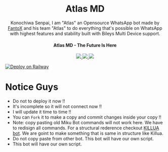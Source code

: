 

<h1 align="center"> Atlas MD
</h1>

<p align="center"> 
  Konochiwa Senpai, I am "Atlas" an Opensource WhatsApp bot made by <a href="https://github.com/FantoX001">FantoX</a> and his team "Atlas" to do everything that's possible on WhatsApp with highest features and stability built with Bileys Multi Device support.

<h4 align="center"> Atlas MD - The Future Is Here
</h4>

<p align="center">
  <a href="https://github.com/FantoX001/Atlas-MD/fork">
    <img src="https://img.shields.io/github/forks/FantoX001/Atlas-MD?label=Fork&style=social">
    
    
  <a href="https://github.com/FantoX001/Atlas-MD/stargazers">
    <img src="https://img.shields.io/github/stars/FantoX001/Atlas-MD?style=social">
  </a>


<a href="https://github.com/FantoX001">
    <img src="https://visitor-badge.glitch.me/badge?page_id=https://github.com/FantoX001/Atlas-MD.visitor-badge&left_text=Total%20Repo%20Visitors">
  </a>
  
  

[![Deploy on Railway](https://railway.app/button.svg)](https://railway.app/new/template/C_B2P7)

# Notice Guys

- Do not to deploy it now !!
- It's incomplete so it will not connect now !!
- I will update it time to time !!
- You can `Fork` it to make a copy and commit changes inside your copy !!
- Note: copy pasting old Miku Bot commands will not work here. We have to redisign all commands. For a structural rederence checkout [KILLUA bot](https://github.com/zhwzein/Killua-Zoldyck). We are goint to make something that is same in structure like Killua.
- Do not copy paste from other bot. This bot will have our own script.
- This bot will have our own script.
<br>

